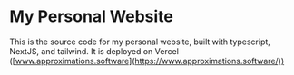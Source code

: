 # My Personal Website

This is the source code for my personal website, built with typescript, NextJS, and tailwind.
It is deployed on Vercel ([www.approximations.software](https://www.approximations.software/))
